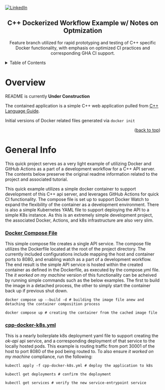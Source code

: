 <a id="readme-top"></a>
<!-- docker-python-example 
C++ codebase pulled from Docker example guide
-->

<!-- Shields Section -->
[![LinkedIn][linkedin-shield]][linkedin-url]

<div align="center">
    <h2 align="center">C++ Dockerized Workflow Example w/ Notes on Optmization</h2>
    <p align="center">
        Feature branch utilized for rapid prototyping and testing of C++ specific Docker functionality, with emphasis on optimized CI practices and corresponding GHA CI support.
    </p>
</div>


<!-- TABLE OF CONTENTS -->
<div>
    <details>
    <summary>Table of Contents</summary>
    <ul>
        <li>
        <a href="#overview">Project Overview</a>
        <ul>
            <li><a href="#contrsuc">Under Construction</a></li>
        </ul>
        </li>
    </ul>
    </details>
</div>


# Overview <a id="overview"></a>

README is currently **Under Construction**

The contained application is a simple C++ web application pulled from [C++ Language Guide](https://docs.docker.com/language/cpp/).

Initial versions of Docker related files generated via ```docker init```

<p align="right">(<a href="#readme-top">back to top</a>)</p>


<!-- Links, etc. -->
[linkedin-shield]: https://img.shields.io/badge/-LinkedIn-black.svg?style=for-the-badge&logo=linkedin&colorB=555
[linkedin-url]: https://www.linkedin.com/in/jonathan-boyle/



# General Info
This quick project serves as a very light example of utilizing Docker and GitHub Actions as a part of a development workflow for a C++ API server. The contents below preserve the original readme information related to the project and associated tutorial.

This quick example utilizes a simple docker container to support development of this C++ api server, and leverages GitHub Actions for quick CI functionality. The compose file is set up to support Docker Watch to expand the flexibility of the container as a development environment. There is also a simple Kubernetes YAML file to support deploying the API to a simple K8s instance.
As this is an extremely simple development project, the associated Docker, Actions, and k8s infrastructure are also very slim.

### [Docker Compose File](compose.yml)
This simple compose file creates a single API service. The compose file utilizes the Dockerfile located at the root of the project directory. The currently included configurations include mapping the host and container ports to 8080, and enabling watch as a part of a development workflow.
The end result is the simple API service is hosted within the created container as defined in the Dockerfile, as executed by the compose.yml file.
The *it worked on my machine* version of this functionality can be acheived by running simple commands such as the below examples. The first to build the image in a detached process, the other to simply start the container back up if previous shut down.
```
docker compose up --build -d # building the image file anew and detaching the container composition process

docker compose up # creating the container from the cached image file
```

### [cpp-docker-k8s.yml](cpp-docker-k8s.yml)
This is a nearly boilerplate k8s deployment yaml file to support creating the *ok-api* api service, and a corresponding deployment of that service to the locally hosted pods. This example is routing traffic from port 30001 of the host to port 8080 of the pod being routed to.
To also ensure *it worked on my machine* compliance, run the following:
```
kubectl apply -f cpp-docker-k8s.yml # deploy the application to k8s

kubectl get deployments # confirm the deployment 

kubectl get services # verify the new service-entrypoint service
```